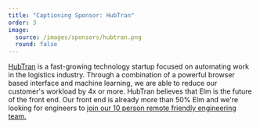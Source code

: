 ```yaml
---
title: "Captioning Sponsor: HubTran"
order: 3
image:
  source: /images/sponsors/hubtran.png
  round: false
---
```


[HubTran](engineering.hubtran.com) is a fast-growing technology startup focused on automating work in the logistics industry. Through a combination of a powerful browser based interface and machine learning, we are able to reduce our customer's workload by 4x or more. HubTran believes that Elm is the future of the front end. Our front end is already more than 50% Elm and we're looking for engineers to [join our 10 person remote friendly engineering team.](mailto:engineering_jobs@hubtran.com)
